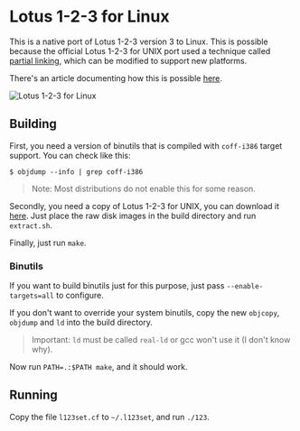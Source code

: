 # Lotus 1-2-3 for Linux

This is a native port of Lotus 1-2-3 version 3 to Linux. This is possible
because the official Lotus 1-2-3 for UNIX port used a technique called [partial
linking](https://sourceware.org/binutils/docs-2.38/ld/Options.html#:~:text=This%20is%20often%20called%20partial%20linking.), which can be modified to support new platforms.

There's an article documenting how this is possible
[here](https://lock.cmpxchg8b.com/linux123.html).

![Lotus 1-2-3 for Linux](https://lock.cmpxchg8b.com/img/123linux.png)

## Building

First, you need a version of binutils that is compiled with `coff-i386` target
support. You can check like this:

```
$ objdump --info | grep coff-i386
```

> Note: Most distributions do not enable this for some reason.

Secondly, you need a copy of Lotus 1-2-3 for UNIX, you can download it
[here](https://archive.org/details/123-unix). Just place the raw disk images in 
the build directory and run `extract.sh`.

Finally, just run `make`.

### Binutils

If you want to build binutils just for this purpose, just pass
`--enable-targets=all` to configure.

If you don't want to override your system binutils, copy the new `objcopy`,
`objdump` and `ld` into the build directory.

> Important: `ld` must be called `real-ld` or gcc won't use it (I don't know why).

Now run `PATH=.:$PATH make`, and it should work.

## Running

Copy the file `l123set.cf` to `~/.l123set`, and run `./123`.

